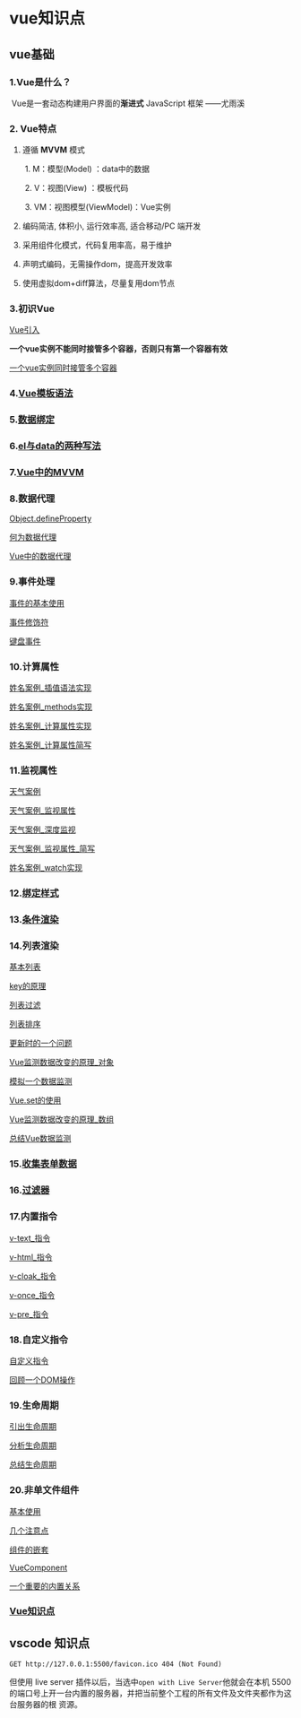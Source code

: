 #  vue知识点





## vue基础

### 1.Vue是什么？

​	 Vue是一套动态构建用户界面的**渐进式** JavaScript 框架        ——尤雨溪

### 2. Vue特点

1. 遵循 **MVVM** 模式 

   ​	1. M：模型(Model) ：data中的数据

   ​    2. V：视图(View) ：模板代码

   ​     3. VM：视图模型(ViewModel)：Vue实例

2. 编码简洁, 体积小, 运行效率高, 适合移动/PC 端开发

3. 采用组件化模式，代码复用率高，易于维护

4. 声明式编码，无需操作dom，提高开发效率

5. 使用虚拟dom+diff算法，尽量复用dom节点

### 3.初识Vue



[Vue引入](vue_basic/01_初识Vue/初识Vue.html)



**一个vue实例不能同时接管多个容器，否则只有第一个容器有效**



[一个vue实例同时接管多个容器](vue_basic/01_初识Vue/一个Vue实例对应多个容器.html)

### 4.[Vue模板语法](vue_basic/02_Vue模板语法/模板语法.html)

### 5.[数据绑定](vue_basic/03_数据绑定/数据绑定.html)

### 6.[el与data的两种写法](vue_basic/04_el与data的两种写法/el与data的两种写法.html)

### 7.[Vue中的MVVM](vue_basic/05_MVVM模型/Vue中的MVVM.html)

### 8.数据代理

[Object.defineProperty](vue_basic/06_数据代理/1.回顾Object.defineProperty方法.html)

[何为数据代理](vue_basic/06_数据代理/2.何为数据代理.html)

[Vue中的数据代理](vue_basic/06_数据代理/3.Vue中的数据代理.html)

### 9.事件处理

[事件的基本使用](vue_basic/07_事件处理/1.事件的基本使用.html)

[事件修饰符](vue_basic/07_事件处理/2.事件修饰符.html)

[键盘事件](vue_basic/07_事件处理/3.键盘事件.html)

### 10.计算属性

[姓名案例_插值语法实现](vue_basic/08_计算属性/1.姓名案例_插值语法实现.html)

[姓名案例_methods实现](vue_basic/08_计算属性/2.姓名案例_methods实现.html)

[姓名案例_计算属性实现](vue_basic/08_计算属性/3.姓名案例_计算属性实现.html)

[姓名案例_计算属性简写](vue_basic/08_计算属性/4.姓名案例_计算属性简写.html)

### 11.监视属性

[天气案例](vue_basic/09_监视属性/1.天气案例.html)

[天气案例_监视属性](vue_basic/09_监视属性/2.天气案例_监视属性.html)

[天气案例_深度监视](vue_basic/09_监视属性/3.天气案例_深度监视.html)

[天气案例_监视属性_简写](vue_basic/09_监视属性/4.天气案例_监视属性_简写.html)

[姓名案例_watch实现](vue_basic/09_监视属性/5.姓名案例_watch实现.html)

### 12.[绑定样式](vue_basic/10_绑定样式/绑定样式.html)

### 13.[条件渲染](vue_basic/11_条件渲染/条件渲染.html)

### 14.列表渲染

[基本列表](vue_basic/12_列表渲染/1.基本列表.html)

[key的原理](vue_basic/12_列表渲染/2.key的原理.html)

[列表过滤](vue_basic/12_列表渲染/3.列表过滤.html)

[列表排序](vue_basic/12_列表渲染/4.列表排序.html)

[更新时的一个问题](vue_basic/12_列表渲染/5.更新时的一个问题.html)

[Vue监测数据改变的原理_对象](vue_basic/12_列表渲染/6.Vue监测数据改变的原理_对象.html)

[模拟一个数据监测](vue_basic/12_列表渲染/7.模拟一个数据监测.html)

[Vue.set的使用](vue_basic/12_列表渲染/8.Vue.set的使用.html)

[Vue监测数据改变的原理_数组](vue_basic/12_列表渲染/9.Vue监测数据改变的原理_数组.html)

[总结Vue数据监测](vue_basic/12_列表渲染/10.总结Vue数据监测.html)

### 15.[收集表单数据](vue_basic/13_收集表单数据/收集表单数据.html)

### 16.[过滤器](代码/vue_basic/14_过滤器/过滤器.html)

### 17.内置指令

[v-text_指令](vue_basic/15_内置指令/1.v-text_指令.html)

[v-html_指令](vue_basic/15_内置指令/1.v-html_指令.html)

[v-cloak_指令](vue_basic/15_内置指令/3.v-cloak_指令.html)

[v-once_指令](vue_basic/15_内置指令/4.v-once_指令.html)

[v-pre_指令](vue_basic/15_内置指令/5.v-pre_指令.html)

### 18.自定义指令

[自定义指令](vue_basic/16_自定义指令/1.自定义指令.html)

[回顾一个DOM操作](vue_basic/16_自定义指令/2.回顾一个DOM操作.html)

### 19.生命周期

[引出生命周期](vue_basic/17_生命周期/1.引出生命周期.html)

[分析生命周期](vue_basic/17_生命周期/2.分析生命周期.html)

[总结生命周期](vue_basic/17_生命周期/3.总结生命周期.html)

### 20.非单文件组件

[基本使用](vue_basic/18_非单文件组件/1.基本使用.html)

[几个注意点](vue_basic/18_非单文件组件/2.几个注意点.html)

[组件的嵌套](vue_basic/18_非单文件组件/3.组件的嵌套.html)

[VueComponent](vue_basic/18_非单文件组件/4.VueComponent.html)

[一个重要的内置关系](vue_basic/18_非单文件组件/5.一个重要的内置关系.html)

### [Vue知识点](vue_test/README.md)


## vscode 知识点

```
GET http://127.0.0.1:5500/favicon.ico 404 (Not Found)
```

但使用 live server 插件以后，当选中`open with Live Server`他就会在本机 5500 的端口号上开一台内置的服务器，并把当前整个工程的所有文件及文件夹都作为这台服务器的根 资源。
